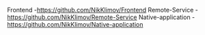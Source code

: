 Frontend -https://github.com/NikKlimov/Frontend
Remote-Service -https://github.com/NikKlimov/Remote-Service
Native-application -https://github.com/NikKlimov/Native-application
